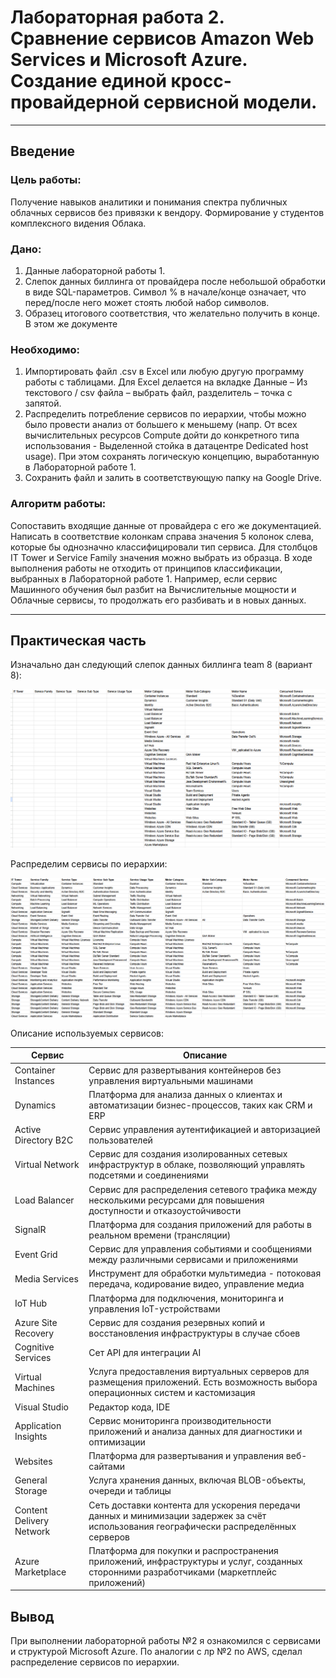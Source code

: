 # Лабораторная работа 2. Сравнение сервисов Amazon Web Services и Microsoft Azure. Создание единой кросс-провайдерной сервисной модели.

---

## Введение

### Цель работы: 
Получение навыков аналитики и понимания спектра публичных облачных сервисов без привязки к вендору. Формирование у студентов комплексного видения Облака. 


### Дано: 
1. Данные лабораторной работы 1.
2. Слепок данных биллинга от провайдера после небольшой обработки в виде SQL-параметров. Символ % в начале/конце означает, что перед/после него может стоять любой набор символов.
3. Образец итогового соответствия, что желательно получить в конце. В этом же документе  


### Необходимо: 
1. Импортировать файл .csv в Excel или любую другую программу работы с таблицами. Для Excel делается на вкладке Данные – Из текстового / csv файла – выбрать файл, разделитель – точка с запятой.
2. Распределить потребление сервисов по иерархии, чтобы можно было провести анализ от большего к меньшему (напр. От всех вычислительных ресурсов Compute дойти до конкретного типа использования - Выделенной стойка в датацентре Dedicated host usage). При этом сохранять логическую концепцию, выработанную в Лабораторной работе 1.
3. Сохранить файл и залить в соответствующую папку на Google Drive.

### Алгоритм работы: 
Сопоставить входящие данные от провайдера с его же документацией. Написать в соответствие колонкам справа значения 5 колонок слева, которые бы однозначно классифицировали тип сервиса. Для столбцов IT Tower и Service Family значения можно выбрать из образца. В ходе выполнения работы не отходить от принципов классификации, выбранных в Лабораторной работе 1. Например, если сервис Машинного обучения был разбит на Вычислительные мощности и Облачные сервисы, то продолжать его разбивать и в новых данных.

---

## Практическая часть

Изначально дан следующий слепок данных биллинга team 8 (вариант 8):

![](media/img1.png)

Распределим сервисы по иерархии:

![](media/img2.png)

Описание используемых сервисов:

| Сервис | Описание |
|-------------|-------------|
|  Container Instances   |   Сервис для развертывания контейнеров без управления виртуальными машинами |
|  Dynamics   |   Платформа для анализа данных о клиентах и автоматизации бизнес-процессов, таких как CRM и ERP  |
|  Active Directory B2C   |  Сервис управления аутентификацией и авторизацией пользователей   |
|   Virtual Network  |  Сервис для создания изолированных сетевых инфраструктур в облаке, позволяющий управлять подсетями и соединениями   |
|   Load Balancer  |  Сервис для распределения сетевого трафика между несколькими ресурсами для повышения доступности и отказоустойчивости   |
|   SignalR  |  Платформа для создания приложений для работы в реальном времени (трансляции)   |
|  Event Grid   |  Сервис для управления событиями и сообщениями между различными сервисами и приложениями   |
|   Media Services  |  Инструмент для обработки мультимедиа - потоковая передача, кодирование видео, управление медиа   |
|  IoT Hub  |   Платформа для подключения, мониторинга и управления IoT-устройствами  |
|  Azure Site Recovery  |  Сервис для создания резервных копий и восстановления инфраструктуры в случае сбоев  |
| Cognitive Services   |   Сет API для интеграции AI  |
|  Virtual Machines  |  Услуга предоставления виртуальных серверов для размещения приложений. Есть возможность выбора операционных систем и кастомизация   |
| Visual Studio   |  Редактор кода, IDE   |
| Application Insights   |  Сервис мониторинга производительности приложений и анализа данных для диагностики и оптимизации   |
| Websites   |   Платформа для развертывания и управления веб-сайтами |
| General Storage   | Услуга хранения данных, включая BLOB-объекты, очереди и таблицы    |
| Content Delivery Network   |  Сеть доставки контента для ускорения передачи данных и минимизации задержек за счёт использования географически распределённых серверов   |
| Azure Marketplace   |   Платформа для покупки и распространения приложений, инфраструктуры и услуг, созданных сторонними разработчиками (маркетплейс приложений)  |

## Вывод

При выполнении лабораторной работы №2 я ознакомился с сервисами и структурой Microsoft Azure. По аналогии с лр №2 по AWS, сделал распределение сервисов по иерархии.